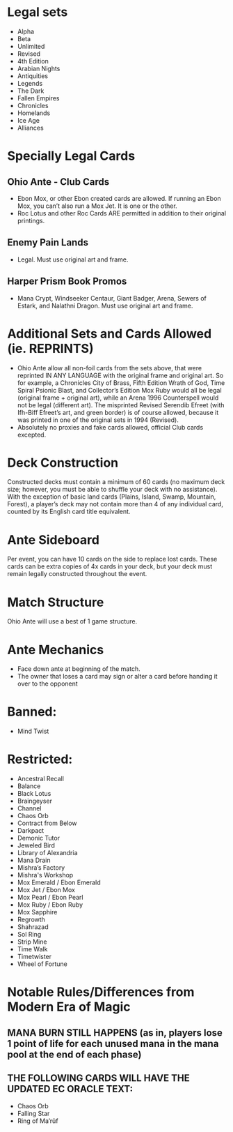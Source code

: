 # Legal sets
- Alpha
- Beta
- Unlimited
- Revised 
- 4th Edition 
- Arabian Nights
- Antiquities
- Legends
- The Dark
- Fallen Empires
- Chronicles
- Homelands
- Ice Age
- Alliances

# Specially Legal Cards
## Ohio Ante - Club Cards
- Ebon Mox, or other Ebon created cards are allowed. If running an Ebon Mox, you can’t also run a Mox Jet.  It is one or the other. 
- Roc Lotus and other Roc Cards ARE permitted in addition to their original printings. 
## Enemy Pain Lands
- Legal. Must use original art and frame.
## Harper Prism Book Promos
- Mana Crypt, Windseeker Centaur, Giant Badger, Arena, Sewers of Estark, and Nalathni Dragon. Must use original art and frame.

# Additional Sets and Cards Allowed (ie. REPRINTS)
- Ohio Ante allow all non-foil cards from the sets above, that were reprinted IN ANY LANGUAGE with the original frame and original art. So for example, a Chronicles City of Brass, Fifth Edition Wrath of God, Time Spiral Psionic Blast, and Collector’s Edition Mox Ruby would all be legal (original frame + original art), while an Arena 1996 Counterspell would not be legal (different art). The misprinted Revised Serendib Efreet (with Ifh-Biff Efreet’s art, and green border) is of course allowed, because it was printed in one of the original sets in 1994 (Revised).
- Absolutely no proxies and fake cards allowed, official Club cards excepted.

# Deck Construction
Constructed decks must contain a minimum of 60 cards (no maximum deck size; however, you must be able to shuffle your deck with no assistance). With the exception of basic land cards (Plains, Island, Swamp, Mountain, Forest), a player’s deck may not contain more than 4 of any individual card, counted by its English card title equivalent.

# Ante Sideboard
Per event, you can have 10 cards on the side to replace lost cards. These cards can be extra copies of 4x cards in your deck, but your deck must remain legally constructed throughout the event.

# Match Structure
Ohio Ante will use a best of 1 game structure.

# Ante Mechanics
- Face down ante at beginning of the match.
- The owner that loses a card may sign or alter a card before handing it over to the opponent

# Banned:
- Mind Twist

# Restricted:
- Ancestral Recall
- Balance
- Black Lotus
- Braingeyser
- Channel
- Chaos Orb
- Contract from Below
- Darkpact
- Demonic Tutor
- Jeweled Bird
- Library of Alexandria
- Mana Drain
- Mishra’s Factory
- Mishra's Workshop
- Mox Emerald / Ebon Emerald
- Mox Jet / Ebon Mox
- Mox Pearl / Ebon Pearl
- Mox Ruby / Ebon Ruby
- Mox Sapphire
- Regrowth
- Shahrazad
- Sol Ring
- Strip Mine
- Time Walk
- Timetwister
- Wheel of Fortune

# Notable Rules/Differences from Modern Era of Magic

## MANA BURN STILL HAPPENS (as in, players lose 1 point of life for each unused mana in the mana pool at the end of each phase)
## THE FOLLOWING CARDS WILL HAVE THE UPDATED EC ORACLE TEXT:
- Chaos Orb
- Falling Star
- Ring of Ma’rûf

